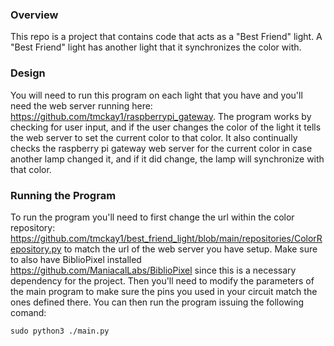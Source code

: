 ### Overview
This repo is a project that contains code that acts as a "Best Friend" light. A "Best Friend" light has another light that it synchronizes the color with.

### Design
You will need to run this program on each light that you have and you'll need the web server running here: https://github.com/tmckay1/raspberrypi_gateway. The program works by checking for user input, and if the user changes the color of the light it tells the web server to set the current color to that color. It also continually checks the raspberry pi gateway web server for the current color in case another lamp changed it, and if it did change, the lamp will synchronize with that color.

### Running the Program
To run the program you'll need to first change the url within the color repository: https://github.com/tmckay1/best_friend_light/blob/main/repositories/ColorRepository.py to match the url of the web server you have setup. Make sure to also have BiblioPixel installed https://github.com/ManiacalLabs/BiblioPixel since this is a necessary dependency for the project. Then you'll need to modify the parameters of the main program to make sure the pins you used in your circuit match the ones defined there. You can then run the program issuing the following comand:
```
sudo python3 ./main.py
```
